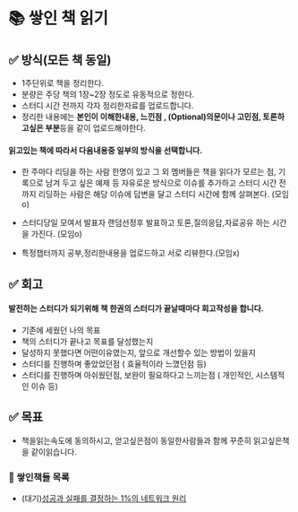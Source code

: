# 📚 쌓인 책 읽기

## ✅ 방식(모든 책 동일)
- 1주단위로 책을 정리한다.
- 분량은 주당 책의 1장~2장 정도로 유동적으로 정한다.
- 스터디 시간 전까지 각자 정리한자료를 업로드합니다.
- 정리한 내용에는 **본인이 이해한내용, 느낀점 , (Optional)의문이나 고민점, 토론하고싶은 부분**등을 같이 업로드해야한다.

#### 읽고있는 책에 따라서 다음내용중 일부의 방식을 선택합니다.
- 한 주마다 리딩을 하는 사람 한명이 있고 그 외 멤버들은 책을 읽다가 모르는 점, 기록으로 남겨 두고 싶은 예제 등 자유로운 방식으로 이슈를 추가하고 
스터디 시간 전까지 리딩하는 사람은 해당 이슈에 답변을 달고 스터디 시간에 함께 살펴본다. (모임o)

- 스터디당일 모여서 발표자 랜덤선정후 발표하고 토론,질의응답,자료공유 하는 시간을 가진다. (모임o)

- 특정챕터까지 공부,정리한내용을 업로드하고 서로 리뷰한다.(모임x)


## ✅ 회고
#### 발전하는 스터디가 되기위해 책 한권의 스터디가 끝날때마다 회고작성을 합니다.
- 기존에 세웠던 나의 목표
- 책의 스터디가 끝나고 목표를 달성했는지
- 달성하지 못했다면 어떤이유였는지, 앞으로 개선할수 있는 방법이 있을지
- 스터디를 진행하며 좋았었던점 ( 효율적이라 느꼈던점 등)
- 스터디를 진행하며 아쉬웠던점, 보완이 필요하다고 느끼는점 ( 개인적인, 시스템적인 이슈 등)


## ✅ 목표
- 책을읽는속도에 동의하시고, 얻고싶은점이 동일한사람들과 함께 꾸준히 읽고싶은책을 같이읽습니다.

### 🛒 쌓인책들 목록
- (대기)[성공과 실패를 결정하는 1%의 네트워크 원리](http://www.yes24.com/Product/Goods/90640081)
